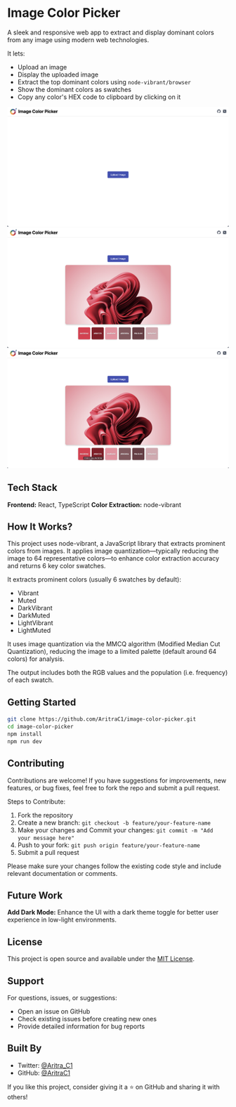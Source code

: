 # Image Color Picker

A sleek and responsive web app to extract and display dominant colors from any image using modern web technologies.

It lets: 
- Upload an image
- Display the uploaded image
- Extract the top dominant colors using `node-vibrant/browser`
- Show the dominant colors as swatches
- Copy any color's HEX code to clipboard by clicking on it

![HomePage](src/assets/HomePage.png)
![Test Image](src/assets/Testing.png)
![Click To Copy](src/assets/Click_to_copy.png)

## Tech Stack
**Frontend:** React, TypeScript
**Color Extraction:** node-vibrant

## How It Works?
This project uses node-vibrant, a JavaScript library that extracts prominent colors from images. It applies image quantization—typically reducing the image to 64 representative colors—to enhance color extraction accuracy and returns 6 key color swatches.

It extracts prominent colors (usually 6 swatches by default):
- Vibrant
- Muted
- DarkVibrant
- DarkMuted
- LightVibrant
- LightMuted

It uses image quantization via the MMCQ algorithm (Modified Median Cut Quantization), reducing the image to a limited palette (default around 64 colors) for analysis.

The output includes both the RGB values and the population (i.e. frequency) of each swatch.

## Getting Started
```bash
git clone https://github.com/AritraC1/image-color-picker.git
cd image-color-picker
npm install
npm run dev
```

## Contributing
Contributions are welcome! If you have suggestions for improvements, new features, or bug fixes, feel free to fork the repo and submit a pull request.

Steps to Contribute:
1. Fork the repository
2. Create a new branch: ``` git checkout -b feature/your-feature-name ```
3. Make your changes and Commit your changes: ``` git commit -m "Add your message here" ```
4. Push to your fork: ``` git push origin feature/your-feature-name ```
5. Submit a pull request

Please make sure your changes follow the existing code style and include relevant documentation or comments.

## Future Work
**Add Dark Mode:** Enhance the UI with a dark theme toggle for better user experience in low-light environments.

## License
This project is open source and available under the [MIT License](LICENSE).

## Support
For questions, issues, or suggestions:
- Open an issue on GitHub
- Check existing issues before creating new ones
- Provide detailed information for bug reports

## Built By

- Twitter: [@Aritra_C1](https://x.com/Aritra_C1)
- GitHub: [@AritraC1](https://github.com/AritraC1)

If you like this project, consider giving it a ⭐️ on GitHub and sharing it with others!